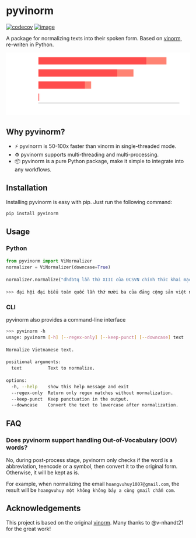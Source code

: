 # pyvinorm

[![codecov](https://codecov.io/gh/hoang1007/pyvinorm/graph/badge.svg?token=m92tyscd3b)](https://codecov.io/gh/hoang1007/pyvinorm)
[![image](https://img.shields.io/pypi/v/pyvinorm.svg)](https://pypi.python.org/pypi/pyvinorm)

A package for normalizing texts into their spoken form. Based on [vinorm](https://github.com/v-nhandt21/vinorm_cpp_version.git), re-writen in Python.

<p align="center">
  <picture align="center">
    <source media="(prefers-color-scheme: dark)" srcset="./assets/benchmark_dark.svg">
    <source media="(prefers-color-scheme: light)" srcset="./assets/benchmark_dark.svg">
    <img src="./assets/benchmark_dark.svg">
  </picture>
</p>

## Why pyvinorm?
- ⚡️ pyvinorm is 50-100x faster than vinorm in single-threaded mode.
- ⚙️ pyvinorm supports multi-threading and multi-processing.
- 📦 pyvinorm is a pure Python package, make it simple to integrate into any workflows.

## Installation
Installing pyvinorm is easy with pip. Just run the following command:
```bash
pip install pyvinorm
```

## Usage
### Python
```python
from pyvinorm import ViNormalizer
normalizer = ViNormalizer(downcase=True)

normalizer.normalize("đhđbtq lần thứ XIII của ĐCSVN chính thức khai mạc sáng ngày 26/01/2021")

>>> đại hội đại biểu toàn quốc lần thứ mười ba của đảng cộng sản việt nam chính thức khai mạc sáng ngày hai mươi sáu tháng một năm hai nghìn không trăm hai mươi mốt
```

### CLI
pyvinorm also provides a command-line interface
```bash
>>> pyvinorm -h
usage: pyvinorm [-h] [--regex-only] [--keep-punct] [--downcase] text

Normalize Vietnamese text.

positional arguments:
  text          Text to normalize.

options:
  -h, --help    show this help message and exit
  --regex-only  Return only regex matches without normalization.
  --keep-punct  Keep punctuation in the output.
  --downcase    Convert the text to lowercase after normalization.
```

## FAQ
### Does pyvinorm support handling Out-of-Vocabulary (OOV) words?
No, during post-process stage, pyvinorm only checks if the word is a abbreviation, teencode or a symbol, then convert it to the original form. Otherwise, it will be kept as is.

For example, when normalizing the email `hoangvuhuy1007@gmail.com`, the result will be `hoangvuhuy một không không bảy a còng gmail chấm com`.

## Acknowledgements
This project is based on the original [vinorm](https://github.com/v-nhandt21/vinorm_cpp_version.git). Many thanks to @v-nhandt21 for the great work!
